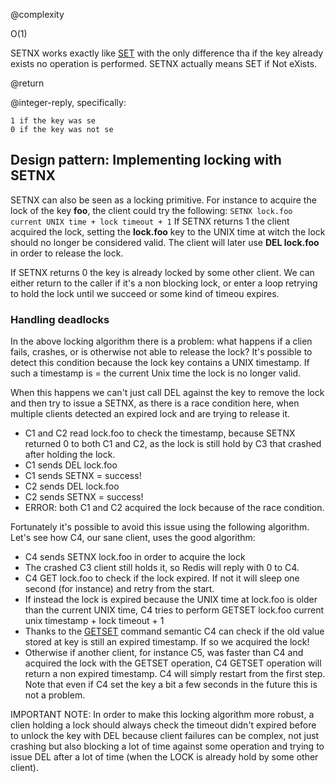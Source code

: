 @complexity

O(1)


SETNX works exactly like [SET][1] with the only difference tha
if the key already exists no operation is performed.
SETNX actually means SET if Not eXists.

@return

@integer-reply, specifically:

	1 if the key was se
	0 if the key was not se

## Design pattern: Implementing locking with SETNX

SETNX can also be seen as a locking primitive. For instance to acquire
the lock of the key **foo**, the client could try the following:
`SETNX lock.foo current UNIX time + lock timeout + 1`
If SETNX returns 1 the client acquired the lock, setting the **lock.foo**
key to the UNIX time at witch the lock should no longer be considered valid.
The client will later use **DEL lock.foo** in order to release the lock.

If SETNX returns 0 the key is already locked by some other client. We can
either return to the caller if it's a non blocking lock, or enter a
loop retrying to hold the lock until we succeed or some kind of timeou
expires.

### Handling deadlocks

In the above locking algorithm there is a problem: what happens if a clien
fails, crashes, or is otherwise not able to release the lock?
It's possible to detect this condition because the lock key contains a
UNIX timestamp. If such a timestamp is = the current Unix time the lock
is no longer valid.

When this happens we can't just call DEL against the key to remove the lock
and then try to issue a SETNX, as there is a race condition here, when
multiple clients detected an expired lock and are trying to release it.

* C1 and C2 read lock.foo to check the timestamp, because SETNX returned 0 to both C1 and C2, as the lock is still hold by C3 that crashed after holding the lock.
* C1 sends DEL lock.foo
* C1 sends SETNX = success!
* C2 sends DEL lock.foo
* C2 sends SETNX = success!
* ERROR: both C1 and C2 acquired the lock because of the race condition.

Fortunately it's possible to avoid this issue using the following algorithm.
Let's see how C4, our sane client, uses the good algorithm:

* C4 sends SETNX lock.foo in order to acquire the lock
* The crashed C3 client still holds it, so Redis will reply with 0 to C4.
* C4 GET lock.foo to check if the lock expired. If not it will sleep one second (for instance) and retry from the start.
* If instead the lock is expired because the UNIX time at lock.foo is older than the current UNIX time, C4 tries to perform GETSET lock.foo current unix timestamp + lock timeout + 1
* Thanks to the [GETSET][3] command semantic C4 can check if the old value stored at key is still an expired timestamp. If so we acquired the lock!
* Otherwise if another client, for instance C5, was faster than C4 and acquired the lock with the GETSET operation, C4 GETSET operation will return a non expired timestamp. C4 will simply restart from the first step. Note that even if C4 set the key a bit a few seconds in the future this is not a problem.

IMPORTANT NOTE: In order to make this locking algorithm more robust, a clien
holding a lock should always check the timeout didn't expired before to unlock
the key with DEL because client failures can be complex, not just crashing
but also blocking a lot of time against some operation and trying to issue
DEL after a lot of time (when the LOCK is already hold by some other client).




[1]: /p/redis/wiki/SetCommand
[2]: /p/redis/wiki/ReplyTypes
[3]: /p/redis/wiki/GetsetCommand
